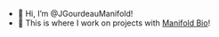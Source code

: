 - 👋 Hi, I’m @JGourdeauManifold!
- 🧬 This is where I work on projects with [Manifold Bio](https://www.manifold.bio/)!


<!---
JGourdeauManifold/JGourdeauManifold is a ✨ special ✨ repository because its `README.md` (this file) appears on your GitHub profile.
You can click the Preview link to take a look at your changes.
--->
